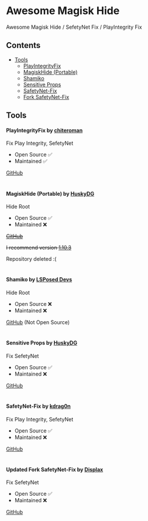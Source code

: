 
# Awesome Magisk Hide

Awesome Magisk Hide / SefetyNet Fix / PlayIntegrity Fix 

## Contents
- [Tools](#tools)
  - [PlayIntegrityFix](#playintegrityfix-by-chiteroman)
  - [MagiskHide (Portable)](#magiskhide-portable-by-huskydg)
  - [Shamiko](#shamiko-by-lsposed-devs)
  - [Sensitive Props](#sensitive-props-by-huskydg)
  - [SafetyNet-Fix](#safetynet-fix-by-kdrag0n)
  - [Fork SafetyNet-Fix](#updated-fork-safetynet-fix-by-displax)

## Tools

#### PlayIntegrityFix by [chiteroman](https://github.com/chiteroman)

Fix Play Integrity, SefetyNet

- Open Source ✅
- Maintained ✅

[GitHub](https://github.com/chiteroman/PlayIntegrityFix)

#

#### MagiskHide (Portable) by [HuskyDG](https://github.com/HuskyDG)

Hide Root

- Open Source ✅
- Maintained ❌

~~[GitHub](https://github.com/HuskyDG/MagiskHide/tree/047c9cb9d3087683aeb3d232c9f23c5c05f660cf)~~

~~I recommend version [1.10.3](https://github.com/HuskyDG/MagiskHide/releases/tag/v1.10.3)~~

Repository deleted :(

#

#### Shamiko by [LSPosed Devs](https://github.com/LSPosed)

Hide Root

- Open Source ❌
- Maintained ❌

[GitHub](https://github.com/LSPosed/LSPosed.github.io/releases) (Not Open Source)


#

#### Sensitive Props by [HuskyDG](https://github.com/HuskyDG)

Fix SefetyNet

- Open Source ✅
- Maintained ❌

[GitHub](https://github.com/Magisk-Modules-Alt-Repo/sensitive_props)

#

#### SafetyNet-Fix by [kdrag0n](https://github.com/kdrag0n)

Fix Play Integrity, SefetyNet

- Open Source ✅
- Maintained ❌

[GitHub](https://github.com/kdrag0n/safetynet-fix)

#

#### Updated Fork SafetyNet-Fix by [Displax](https://github.com/Displax)

Fix SefetyNet

- Open Source ✅
- Maintained ❌

[GitHub](https://github.com/Displax/safetynet-fix)

#
